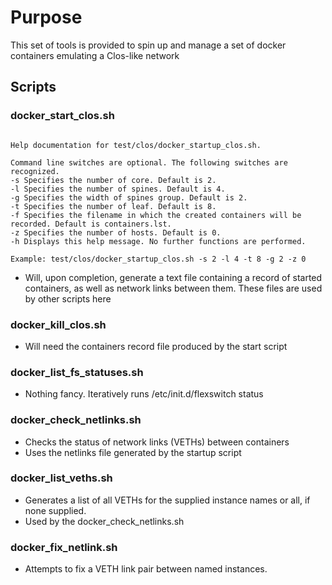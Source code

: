 # Purpose

This set of tools is provided to spin up and manage a set of docker containers
emulating a Clos-like network

## Scripts

### docker_start_clos.sh
```NOTE:  This version does not, yet, do anything with most of these. Sorry about that.

Help documentation for test/clos/docker_startup_clos.sh.

Command line switches are optional. The following switches are recognized.
-s Specifies the number of core. Default is 2.
-l Specifies the number of spines. Default is 4.
-g Specifies the width of spines group. Default is 2.
-t Specifies the number of leaf. Default is 8.
-f Specifies the filename in which the created containers will be recorded. Default is containers.lst.
-z Specifies the number of hosts. Default is 0.
-h Displays this help message. No further functions are performed.

Example: test/clos/docker_startup_clos.sh -s 2 -l 4 -t 8 -g 2 -z 0 
```
* Will, upon completion, generate a text file containing a record of started
  containers, as well as network links between them. These files are used
  by other scripts here
### docker_kill_clos.sh
* Will need the containers record file produced by the start script
### docker_list_fs_statuses.sh
* Nothing fancy. Iteratively runs /etc/init.d/flexswitch status
### docker_check_netlinks.sh
* Checks the status of network links (VETHs) between containers
* Uses the netlinks file generated by the startup script
### docker_list_veths.sh
* Generates a list of all VETHs for the supplied instance names 
   or all, if none supplied.
* Used by the docker_check_netlinks.sh 
### docker_fix_netlink.sh
* Attempts to fix a VETH link pair between named instances. 
